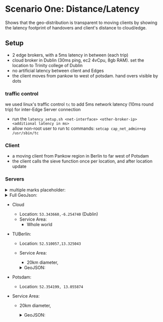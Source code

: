 # Scenario One: Distance/Latency 

Shows that the geo-distribution is transparent to moving clients by showing the latency footprint of handovers and client's distance to cloud/edge.

## Setup
- 2 edge brokers, with a 5ms latency in between (each trip)
- cloud broker in Dublin (30ms ping, ec2 4vCpu, 8gb RAM). set the location to Trinity college of Dublin
- no artificial latency between client and Edges
- the client moves from pankow to west of potsdam. hand overs visible by dots
### traffic control
we used linux's traffic control `tc` to add 5ms network latency (10ms round trip) for inter-Edge Server connection  
- run the `latency_setup.sh <net-interface> <other-broker-ip> <additional latency in ms>` 
- allow non-root user to run tc commands: `setcap cap_net_admin+ep /usr/sbin/tc`

### Client
- a moving client from Pankow region in Berlin to far west of Potsdam
- the client calls the sieve function once per location, and after location update
### Servers
 <details>
     <summary>multiple marks placeholder:</summary>  

  ```json
  {
    "type": "FeatureCollection",
    "features": [
  
      
    ]
  }
  ```
  </details>

  <details>
      <summary>Full GeoJson:</summary>

  ```json
  {
  "type": "FeatureCollection",
  "features": [
    {
      "type": "Feature",
      "geometry": {
        "type": "Polygon",
        "coordinates": [
          [
            [
              13.235211471588048,
              52.354464419905504
            ],
            [
              13.414874528411953,
              52.354464419905504
            ],
            [
              13.504706056823904,
              52.510057
            ],
            [
              13.414874528411953,
              52.6656495800945
            ],
            [
              13.235211471588048,
              52.6656495800945
            ],
            [
              13.145379943176097,
              52.510057
            ],
            [
              13.235211471588048,
              52.354464419905504
            ]
          ]
        ]
      },
      "properties": {
        "ccid": {
          "q": 0,
          "r": 0,
          "s": 0
        },
        "centroid": {
          "longitude": 13.325043,
          "latitude": 52.510057
        },
        "circumradius": 20000,
        "inradius": 17320.508075688773,
        "name": "TUB Broker"
      },
      "id": 0
    },
    {
      "type": "Feature",
      "geometry": {
        "type": "Polygon",
        "coordinates": [
          [
            [
              12.966042471588047,
              52.1986064199055
            ],
            [
              13.145705528411952,
              52.1986064199055
            ],
            [
              13.235537056823903,
              52.354199
            ],
            [
              13.145705528411952,
              52.5097915800945
            ],
            [
              12.966042471588047,
              52.5097915800945
            ],
            [
              12.876210943176096,
              52.354199
            ],
            [
              12.966042471588047,
              52.1986064199055
            ]
          ]
        ]
      },
      "properties": {
        "ccid": "[object Object]",
        "centroid": {
          "longitude": 13.055874,
          "latitude": 52.354199
        },
        "circumradius": 20000,
        "inradius": 17320.508075688773,
        "name": "Potsdam broker"
      }
    },
    {
      "type": "Feature",
      "properties": {
        "name": "Pankow"
      },
      "geometry": {
        "coordinates": [
          13.402634,
          52.565708
        ],
        "type": "Point"
      }
    },
    {
      "type": "Feature",
      "properties": {
        "name": "Wedding"
      },
      "geometry": {
        "coordinates": [
          13.342552,
          52.54901
        ],
        "type": "Point"
      },
      "id": 1
    },
    {
      "type": "Feature",
      "properties": {
        "name": "Charlottenburg Palace"
      },
      "geometry": {
        "coordinates": [
          13.294315,
          52.520713
        ],
        "type": "Point"
      }
    },
    {
      "type": "Feature",
      "properties": {
        "name": "Grunewald"
      },
      "geometry": {
        "coordinates": [
          13.254318,
          52.488634
        ],
        "type": "Point"
      }
    },
    {
      "type": "Feature",
      "properties": {
        "name": "Steglitz"
      },
      "geometry": {
        "coordinates": [
          13.316116,
          52.452871
        ],
        "type": "Point"
      }
    },
    {
      "type": "Feature",
      "properties": {
        "name": "Zehlendorf"
      },
      "geometry": {
        "coordinates": [
          13.260326,
          52.435607
        ],
        "type": "Point"
      }
    },
    {
      "type": "Feature",
      "properties": {
        "name": "Kleinmachnow"
      },
      "geometry": {
        "coordinates": [
          13.20694,
          52.414566
        ],
        "type": "Point"
      },
      "id": 8
    },
    {
      "type": "Feature",
      "properties": {
        "name": "Duppeler Forst"
      },
      "geometry": {
        "coordinates": [
          13.157158,
          52.40179
        ],
        "type": "Point"
      }
    },
    {
      "type": "Feature",
      "properties": {
        "name": "Babelsberg"
      },
      "geometry": {
        "coordinates": [
          13.09227,
          52.403885
        ],
        "type": "Point"
      }
    },
    {
      "type": "Feature",
      "properties": {
        "name": "Bornim"
      },
      "geometry": {
        "coordinates": [
          13.016739,
          52.423779
        ],
        "type": "Point"
      }
    },
    {
      "type": "Feature",
      "properties": {
        "name": "Fahrland"
      },
      "geometry": {
        "coordinates": [
          13.002663,
          52.469188
        ],
        "type": "Point"
      }
    },
    {
      "type": "Feature",
      "properties": {
        "name": "Fahrland"
      },
      "geometry": {
        "coordinates": [
          13.002663,
          52.469188
        ],
        "type": "Point"
      }
    },
    {
      "type": "Feature",
      "properties": {
        "name": "Ketzin"
      },
      "geometry": {
        "coordinates": [
          12.883873,
          52.479017
        ],
        "type": "Point"
      }
    },
    {
      "type": "Feature",
      "properties": {
        "name": "Havel"
      },
      "geometry": {
        "coordinates": [
          12.811737,
          52.477408
        ],
        "type": "Point"
      }
    },
    {
      "type": "Feature",
      "properties": {
        "name": "Havel2"
      },
      "geometry": {
        "coordinates": [
          12.740869,
          52.462820
        ],
        "type": "Point"
      }
    },
    {
      "type": "Feature",
      "properties": {
        "ccid": "",
        "name": "Havel3"
      },
      "geometry": {
        "coordinates": [
          12.691420,
          52.448292
        ],
        "type": "Point"
      }
    }
  ]
}
  ```
  </details>

- Cloud
  - Location: `53.343660,-6.254740` (Dublin)
  - Service Area:
    - Whole world
- TUBerlin:
  - Location: `52.510057,13.325043`
  - Service Area: 
    - 20km diameter,
    <details>
    <summary>GeoJSON:</summary> 
    
    ```JSON 
    {
      "type": "Feature",
      "geometry": {
        "type": "Polygon",
        "coordinates": [
          [
            [
              13.235211471588048,
              52.354464419905504
            ],
            [
              13.414874528411953,
              52.354464419905504
            ],
            [
              13.504706056823904,
              52.510057
            ],
            [
              13.414874528411953,
              52.6656495800945
            ],
            [
              13.235211471588048,
              52.6656495800945
            ],
            [
              13.145379943176097,
              52.510057
            ],
            [
              13.235211471588048,
              52.354464419905504
            ]
          ]
        ]
      },
      "properties": {
        "ccid": {
          "q": 0,
          "r": 0,
          "s": 0
        },
        "centroid": {
          "longitude": 13.325043,
          "latitude": 52.510057
        },
        "circumradius": 20000,
        "inradius": 17320.508075688773
      }
    }
    ```
    </details>
  
- Potsdam:
  - Location: `52.354199, 13.055874`
- Service Area: 
  - 20km diameter,
    <details>
      <summary>GeoJSON:</summary> 
    
    ```JSON
            {
            "type": "Feature",
            "geometry": {
                "type": "Polygon",
                "coordinates": [
                    [
                        [
                            12.966042471588047,
                            52.1986064199055
                        ],
                        [
                            13.145705528411952,
                            52.1986064199055
                        ],
                        [
                            13.235537056823903,
                            52.354199
                        ],
                        [
                            13.145705528411952,
                            52.5097915800945
                        ],
                        [
                            12.966042471588047,
                            52.5097915800945
                        ],
                        [
                            12.876210943176096,
                            52.354199
                        ],
                        [
                            12.966042471588047,
                            52.1986064199055
                        ]
                    ]
                ]
            },
            "properties": {
                  "ccid": {
                      "q": 0,
                      "r": 0,
                      "s": 0
                  },
                  "centroid": {
                      "longitude": 13.055874,
                      "latitude": 52.354199
                  },
                  "circumradius": 20000.0,
                  "inradius": 17320.508075688773
              }
          }
      ```
  </details>